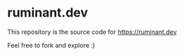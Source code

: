 # ruminant.dev

This repository is the source code for https://ruminant.dev

Feel free to fork and explore :)
